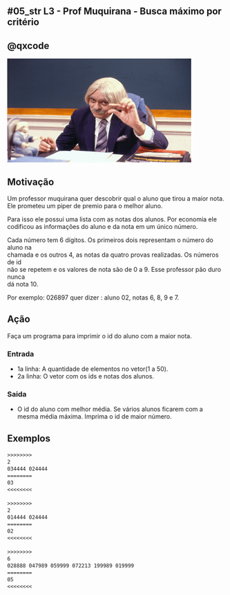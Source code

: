 ## #05_str L3 - Prof Muquirana - Busca máximo por critério
## @qxcode

![](__capa.jpg)

## Motivação

Um professor muquirana quer descobrir qual o aluno que tirou a maior nota.  
Ele prometeu um piper de premio para o melhor aluno.

Para isso ele possui uma lista com as notas dos alunos. Por economia ele codificou
as informações do aluno e da nota em um único número.

Cada número tem 6 dígitos. Os primeiros dois representam o número do aluno na  
chamada e os outros 4, as notas da quatro provas realizadas. Os números de id  
não se repetem e os valores de nota são de 0 a 9. Esse professor pão duro nunca  
dá nota 10.

Por exemplo: 026897 quer dizer : aluno 02, notas 6, 8, 9 e 7.

## Ação

Faça um programa para imprimir o id do aluno com a maior nota.

### Entrada

* 1a linha: A quantidade de elementos no vetor(1 a 50).
* 2a linha: O vetor com os ids e notas dos alunos.

### Saida

* O id do aluno com melhor média. Se vários alunos ficarem com a mesma média máxima. Imprima o id de maior número.

## Exemplos

```
>>>>>>>>
2
034444 024444
========
03
<<<<<<<<

>>>>>>>>
2
014444 024444
========
02
<<<<<<<<

>>>>>>>>
6
028888 047989 059999 072213 199989 019999
========
05
<<<<<<<<
```

#

